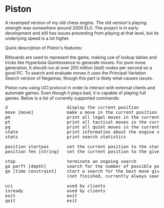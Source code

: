 # Piston

A revamped version of my old chess engine. The old version's playing strength was 
somewhere around 2000 ELO. The project is in early development and still has 
issues preventing from playing at that level, but its underlying speed is a lot 
higher.

Quick description of Piston's features:

Bitboards are used to represent the game, making use of lookup tables and
tricks like Hyperbola Quintessence to generate moves. For pure move generation, it 
should run at over 200 million (leaf) nodes per second on a good PC. To search and 
evaluate moves it uses the Principal Variation Search version of Negamax, though this 
part is likely what causes issues.

Piston runs using UCI protocol in order to interact with external clients and 
automate games. Even though it plays bad, it is capable of playing full games. 
Below is a list of currently supported commands:

<pre>
d                       display the current position
move [move]             make a move in the current position
pm                      print all legal moves in the current position
pt                      print all tactical moves in the current position
pq                      print all quiet moves in the current position
state                   print information about the engine state
stats                   print search statistics

position startpos       set the current position to the starting position
position fen [string]   set the current position to the given FEN string

stop                    terminate an ongoing search
go perft [depth]        search for the number of possible positions after [depth] moves
go [time constraint]    start a search for the best move given the time constraints
                        (not finished, currently always searches for 4 seconds)

uci                     used by clients
isready                 used by clients
exit                    exit
quit                    exit
</pre>

